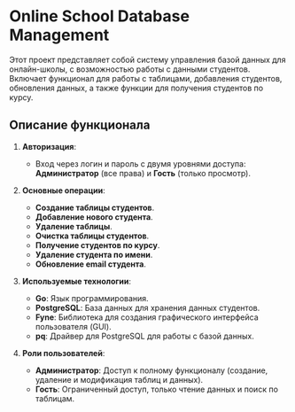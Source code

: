 # Online School Database Management

Этот проект представляет собой систему управления базой данных для онлайн-школы, с возможностью работы с данными студентов. Включает функционал для работы с таблицами, добавления студентов, обновления данных, а также функции для получения студентов по курсу.

## Описание функционала

1. **Авторизация**:
    - Вход через логин и пароль с двумя уровнями доступа: **Администратор** (все права) и **Гость** (только просмотр).
    
2. **Основные операции**:
    - **Создание таблицы студентов**.
    - **Добавление нового студента**.
    - **Удаление таблицы**.
    - **Очистка таблицы студентов**.
    - **Получение студентов по курсу**.
    - **Удаление студента по имени**.
    - **Обновление email студента**.

3. **Используемые технологии**:
    - **Go**: Язык программирования.
    - **PostgreSQL**: База данных для хранения данных студентов.
    - **Fyne**: Библиотека для создания графического интерфейса пользователя (GUI).
    - **pq**: Драйвер для PostgreSQL для работы с базой данных.

4. **Роли пользователей**:
    - **Администратор**: Доступ к полному функционалу (создание, удаление и модификация таблиц и данных).
    - **Гость**: Ограниченный доступ, только чтение данных и поиск по таблицам.
